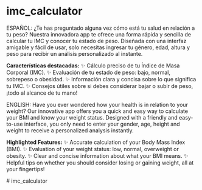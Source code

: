 # imc_calculator

ESPAÑOL: ¿Te has preguntado alguna vez cómo está tu salud en relación a tu peso? Nuestra innovadora app te ofrece una forma rápida y sencilla de calcular tu IMC y conocer tu estado de peso. Diseñada con una interfaz amigable y fácil de usar, solo necesitas ingresar tu género, edad, altura y peso para recibir un análisis personalizado al instante.

**Características destacadas:**
✨ Cálculo preciso de tu Índice de Masa Corporal (IMC).
✨ Evaluación de tu estado de peso: bajo, normal, sobrepeso o obesidad.
✨ Información clara y concisa sobre lo que significa tu IMC.
✨ Consejos útiles sobre si debes considerar bajar o subir de peso, ¡todo al alcance de tu mano!

ENGLISH: Have you ever wondered how your health is in relation to your weight? Our innovative app offers you a quick and easy way to calculate your BMI and know your weight status. Designed with a friendly and easy-to-use interface, you only need to enter your gender, age, height and weight to receive a personalized analysis instantly.

**Highlighted Features:**
✨ Accurate calculation of your Body Mass Index (BMI).
✨ Evaluation of your weight status: low, normal, overweight or obesity.
✨ Clear and concise information about what your BMI means.
✨ Helpful tips on whether you should consider losing or gaining weight, all at your fingertips!

#   i m c _ c a l c u l a t o r 
 
 
